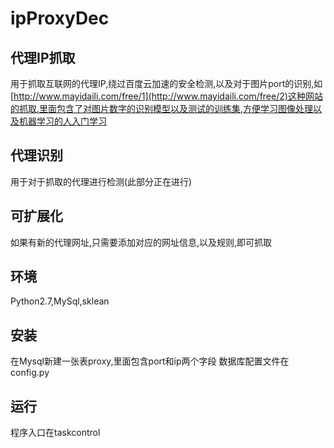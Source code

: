 # ipProxyDec
## 代理IP抓取
  用于抓取互联网的代理IP,绕过百度云加速的安全检测,以及对于图片port的识别,如[http://www.mayidaili.com/free/1](http://www.mayidaili.com/free/2)这种网站的抓取.里面包含了对图片数字的识别模型以及测试的训练集,方便学习图像处理以及机器学习的人入门学习
## 代理识别
  用于对于抓取的代理进行检测(此部分正在进行)
## 可扩展化
  如果有新的代理网址,只需要添加对应的网址信息,以及规则,即可抓取
## 环境
  Python2.7,MySql,sklean
## 安装
  在Mysql新建一张表proxy,里面包含port和ip两个字段
  数据库配置文件在config.py

## 运行
  程序入口在taskcontrol


